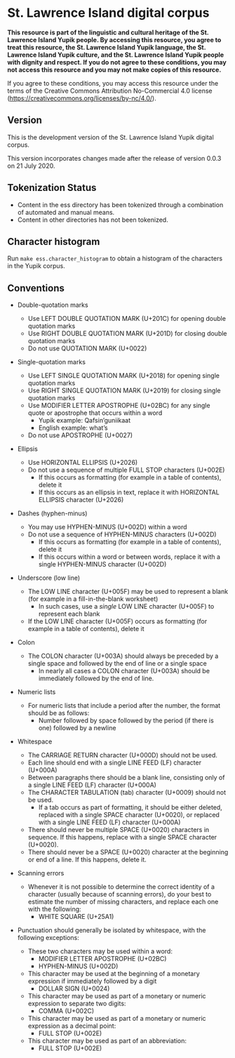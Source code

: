 # St. Lawrence Island digital corpus

**This resource is part of the linguistic and cultural heritage of the St. Lawrence Island Yupik people. By accessing this resource, you agree to treat this resource, the St. Lawrence Island Yupik language, the St. Lawrence Island Yupik culture, and the St. Lawrence Island Yupik people with dignity and respect. If you do not agree to these conditions, you may not access this resource and you may not make copies of this resource.**

If you agree to these conditions, you may access this resource under the terms of the Creative Commons Attribution No-Commercial 4.0 license (https://creativecommons.org/licenses/by-nc/4.0/).


## Version

This is the development version of the St. Lawrence Island Yupik digital corpus.

This version incorporates changes made after the release of version 0.0.3 on 21 July 2020.


## Tokenization Status

- Content in the ess directory has been tokenized through a combination of automated and manual means.
- Content in other directories has not been tokenized.


## Character histogram

Run `make ess.character_histogram` to obtain a histogram of the characters in the Yupik corpus.


## Conventions

- Double-quotation marks 
  - Use LEFT DOUBLE QUOTATION MARK (U+201C) for opening double quotation marks
  - Use RIGHT DOUBLE QUOTATION MARK (U+201D) for closing double quotation marks
  - Do not use QUOTATION MARK (U+0022)

- Single-quotation marks
  - Use LEFT SINGLE QUOTATION MARK (U+2018) for opening single quotation marks
  - Use RIGHT SINGLE QUOTATION MARK (U+2019) for closing single quotation marks
  - Use MODIFIER LETTER APOSTROPHE (U+02BC) for any single quote or apostrophe that occurs within a word
    - Yupik example: Qafsinʼguniikaat
    - English example: whatʼs
  - Do not use APOSTROPHE (U+0027)
  
- Ellipsis
  - Use HORIZONTAL ELLIPSIS (U+2026)
  - Do not use a sequence of multiple FULL STOP characters (U+002E)
    - If this occurs as formatting (for example in a table of contents), delete it
    - If this occurs as an ellipsis in text, replace it with HORIZONTAL ELLIPSIS character (U+2026)

- Dashes (hyphen-minus)
  - You may use HYPHEN-MINUS (U+002D) within a word
  - Do not use a sequence of HYPHEN-MINUS characters (U+002D)
    - If this occurs as formatting (for example in a table of contents), delete it
    - If this occurs within a word or between words, replace it with a single HYPHEN-MINUS character (U+002D)

- Underscore (low line)
  - The LOW LINE character (U+005F) may be used to represent a blank (for example in a fill-in-the-blank worksheet)
    - In such cases, use a *single* LOW LINE character (U+005F) to represent each blank
  - If the LOW LINE character (U+005F) occurs as formatting (for example in a table of contents), delete it

- Colon
  - The COLON character (U+003A) should always be preceded by a single space and followed by the end of line or a single space
    - In nearly all cases a COLON character (U+003A) should be immediately followed by the end of line.

- Numeric lists
  - For numeric lists that include a period after the number, the format should be as follows:
    - Number followed by space followed by the period (if there is one) followed by a newline

- Whitespace
  - The CARRIAGE RETURN character (U+000D) should not be used.
  - Each line should end with a single LINE FEED (LF) character (U+000A)
  - Between paragraphs there should be a blank line, consisting only of a single LINE FEED (LF) character (U+000A)
  - The CHARACTER TABULATION (tab) character (U+0009) should not be used.
    - If a tab occurs as part of formatting, it should be either deleted, replaced with a single SPACE character (U+0020), or replaced with a single LINE FEED (LF) character (U+000A)
  - There should never be multiple SPACE (U+0020) characters in sequence. If this happens, replace with a single SPACE character (U+0020).
  - There should never be a SPACE (U+0020) character at the beginning or end of a line. If this happens, delete it.

- Scanning errors
  - Whenever it is not possible to determine the correct identity of a character (usually because of scanning errors), do your best to estimate the number of missing characters, and replace each one with the following:
    - WHITE SQUARE (U+25A1)

- Punctuation should generally be isolated by whitespace, with the following exceptions:
  - These two characters may be used within a word:
    - MODIFIER LETTER APOSTROPHE (U+02BC)
    - HYPHEN-MINUS (U+002D)
  - This character may be used at the beginning of a monetary expression if immediately followed by a digit
    - DOLLAR SIGN (U+0024)
  - This character may be used as part of a monetary or numeric expression to separate two digits:
    - COMMA (U+002C)
  - This character may be used as part of a monetary or numeric expression as a decimal point:
    - FULL STOP (U+002E)
  - This character may be used as part of an abbreviation:
    - FULL STOP (U+002E)
    
  